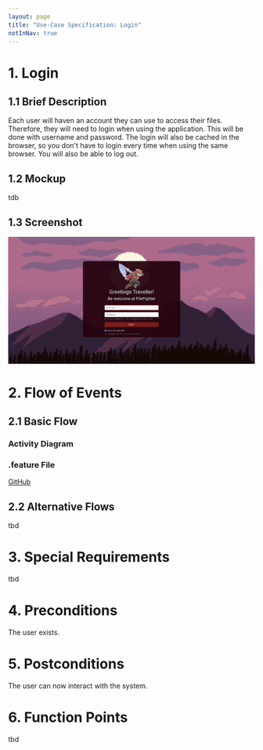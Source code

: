 ```yaml
---
layout: page
title: "Use-Case Specification: Login"
notInNav: true
---
```



# 1. Login

## 1.1 Brief Description
Each user will haven an account they can use to access their files. Therefore, they will need to login when using the application. This will be done with username and password. The login will also be cached in the browser, so you don't have to login every time when using the same browser. You will also be able to log out.

## 1.2 Mockup
tdb

## 1.3 Screenshot
![login](/assets/images/usecases/login.png)


# 2. Flow of Events

## 2.1 Basic Flow

### Activity Diagram


### .feature File
[GitHub](https://github.com/FileFighter/RestApi/blob/master/src/test/resources/UserAuthorization.feature)
<script src="https://gist-it.appspot.com/https://github.com/FileFighter/RestApi/blob/master/src/test/resources/UserAuthorization.feature"></script>



## 2.2 Alternative Flows
tbd

# 3. Special Requirements
tbd

# 4. Preconditions
The user exists.

# 5. Postconditions
The user can now interact with the system.

# 6. Function Points
tbd

